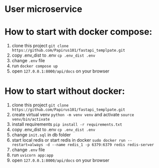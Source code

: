 # User microservice

# How to start with docker compose:
1. clone this project `git clone https://github.com/Papirus101/fastapi_templpate.git `
2. copy .env_dist to .env `cp .env_dist .env`
3. change `.env` file
4. run `docker compose up `
5. open `127.0.0.1:8000/api/docs` on your browser

# How to start without docker:
1. clone this project `git clone https://github.com/Papirus101/fastapi_templpate.git`
2. create virtual venv `python -m venv venv` and activate `source venv/bin/activate`
3. install requirements `pip install -r requirements.txt`
4. copy .env_dist to .env `cp .env_dist .env`
5. change `init.sql` in db folder
6. start local redis or start redis in docker 
`
sudo docker run --restart=always -d --name redis_1 -p 6379:6379 redis redis-server
`
7. change `.env` file
8. run `uvicorn app:app`
9. open `127.0.0.1:8000/api/docs` on your browser
